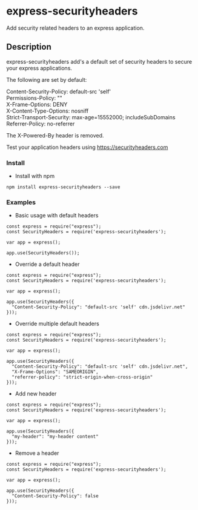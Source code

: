 # express-securityheaders

Add security related headers to an express application.

## Description

express-securityheaders add's a default set of security headers to secure your express applications.

The following are set by default:

  Content-Security-Policy: default-src 'self'  
  Permissions-Policy: ""  
  X-Frame-Options: DENY  
  X-Content-Type-Options: nosniff  
  Strict-Transport-Security: max-age=15552000; includeSubDomains  
  Referrer-Policy: no-referrer  

The X-Powered-By header is removed.

Test your application headers using https://securityheaders.com

### Install

* Install with npm
```
npm install express-securityheaders --save
```

### Examples

* Basic usage with default headers
```
const express = require("express");
const SecurityHeaders = require('express-securityheaders');

var app = express();

app.use(SecurityHeaders());
```

* Override a default header
```
const express = require("express");
const SecurityHeaders = require('express-securityheaders');

var app = express();

app.use(SecurityHeaders({
  "Content-Security-Policy": "default-src 'self' cdn.jsdelivr.net"
}));
```

* Override multiple default headers
```
const express = require("express");
const SecurityHeaders = require('express-securityheaders');

var app = express();

app.use(SecurityHeaders({
  "Content-Security-Policy": "default-src 'self' cdn.jsdelivr.net",
  "X-Frame-Options": "SAMEORIGIN",
  "referrer-policy": "strict-origin-when-cross-origin"
}));
```

* Add new header
```
const express = require("express");
const SecurityHeaders = require('express-securityheaders');

var app = express();

app.use(SecurityHeaders({
  "my-header": "my-header content"
}));
```

* Remove a header
```
const express = require("express");
const SecurityHeaders = require('express-securityheaders');

var app = express();

app.use(SecurityHeaders({
  "Content-Security-Policy": false
}));
```

